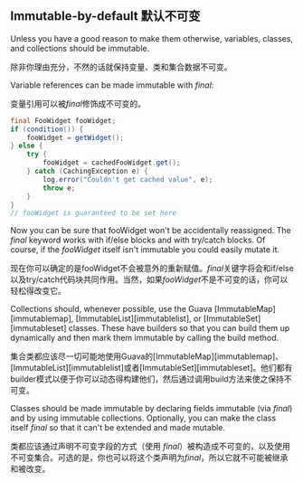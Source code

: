 ## Immutable-by-default 默认不可变

Unless you have a good reason to make them otherwise, variables, classes, and
collections should be immutable.

除非你理由充分，不然的话就保持变量、类和集合数据不可变。

Variable references can be made immutable with *final*:

变量引用可以被*final*修饰成不可变的。

```java
final FooWidget fooWidget;
if (condition()) {
    fooWidget = getWidget();
} else {
    try {
        fooWidget = cachedFooWidget.get();
    } catch (CachingException e) {
        log.error("Couldn't get cached value", e);
        throw e;
    }
}
// fooWidget is guaranteed to be set here
```

Now you can be sure that fooWidget won't be accidentally reassigned. The *final*
keyword works with if/else blocks and with try/catch blocks. Of course, if the
*fooWidget* itself isn't immutable you could easily mutate it.

现在你可以确定的是fooWidget不会被意外的重新赋值。*final*关键字将会和if/else以及try/catch代码块共同作用。当然，如果*fooWidget*不是不可变的话，你可以轻松得改变它。

Collections should, whenever possible, use the Guava [ImmutableMap][immutablemap],
[ImmutableList][immutablelist], or [ImmutableSet][immutableset] classes. These
have builders so that you can build them up dynamically and then mark them 
immutable by calling the build method.

集合类都应该尽一切可能地使用Guava的[ImmutableMap][immutablemap]、
[ImmutableList][immutablelist]或者[ImmutableSet][immutableset]。他们都有builder模式以便于你可以动态得构建他们，然后通过调用build方法来使之保持不可变。

Classes should be made immutable by declaring fields immutable (via *final*)
and by using immutable collections. Optionally, you can make the class itself 
*final* so that it can't be extended and made mutable.

类都应该通过声明不可变字段的方式（使用 *final*）被构造成不可变的，以及使用不可变集合。可选的是，你也可以将这个类声明为*final*，所以它就不可能被继承和被改变。